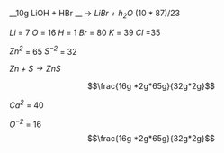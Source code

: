 __10g LiOH + HBr __ -> _LiBr + $h_2$O_
${ (10 * 87  )/ 23  }$

_Li_		= 7
_O_  	= 16
_H_ 	= 1
_Br_	= 80
_K_ = 39
_Cl_ =35


_$Zn^{2}$_ = 65
_$S^{-2}$_ = 32

_$Zn + S \to ZnS$_

$$\frac{16g *2g*65g}{32g*2g}$$

_$Ca^{2}$_ = 40


_$O^{-2}$_ = 16
$$\frac{16g *2g*65g}{32g*2g}$$


